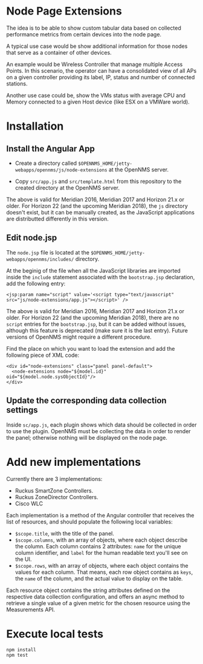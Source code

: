 # Node Page Extensions

The idea is to be able to show custom tabular data based on collected performance metrics from certain devices into the node page.

A typical use case would be show additional information for those nodes that serve as a container of other devices.

An example would be Wireless Controller that manage multiple Access Points. In this scenario, the operator can have a consolidated view of all APs on a given controller providing its label, IP, status and number of connected stations.

Another use case could be, show the VMs status with average CPU and Memory connected to a given Host device (like ESX on a VMWare world).

# Installation

## Install the Angular App

* Create a directory called `$OPENNMS_HOME/jetty-webapps/opennms/js/node-extensions` at the OpenNMS server.

* Copy `src/app.js` and `src/template.html` from this repository to the created directory at the OpenNMS server.

The above is valid for Meridian 2016, Meridian 2017 and Horizon 21.x or older. For Horizon 22 (and the upcoming Meridian 2018), the `js` directory doesn't exist, but it can be manually created, as the JavaScript applications are distributted differently in this version.

## Edit node.jsp

The `node.jsp` file is located at the `$OPENNMS_HOME/jetty-webapps/opennms/includes/` directory.

At the beginig of the file when all the JavaScript libraries are imported inside the `include` statement associated with the `bootstrap.jsp` declaration, add the following entry:

```html=
<jsp:param name="script" value='<script type="text/javascript" src="js/node-extensions/app.js"></script>' />
```

The above is valid for Meridian 2016, Meridian 2017 and Horizon 21.x or older. For Horizon 22 (and the upcoming Meridian 2018), there are no `script` entries for the `bootstrap.jsp`, but it can be added without issues, although this feature is deprecated (make sure it is the last entry). Future versions of OpenNMS might require a different procedure.

Find the place on which you want to load the extension and add the following piece of XML code:

```html=
<div id="node-extensions" class="panel panel-default">
  <node-extensions node="${model.id}" oid="${model.node.sysObjectId}"/>
</div>
```

## Update the corresponding data collection settings

Inside `sc/app.js`, each plugin shows which data should be collected in order to use the plugin. OpenNMS must be collecting the data in order to render the panel; otherwise nothing will be displayed on the node page.

# Add new implementations

Currently there are 3 implementations:

* Ruckus SmartZone Controllers.
* Ruckus ZoneDirector Controllers.
* Cisco WLC

Each implementation is a method of the Angular controller that receives the list of resources, and should populate the following local variables:

* `$scope.title`, with the title of the panel.
* `$scope.columns`, with an array of objects, where each object describe the column. Each column contains 2 attributes: `name` for the unique column identifier, and `label` for the human readable text you'll see on the UI.
* `$scope.rows`, with an array of objects, where each object contains the values for each column. That means, each row object contains as `keys`, the `name` of the column, and the actual value to display on the table.

Each resource object contains the string attributes defined on the respective data collection configuration, and offers an async method to retrieve a single value of a given metric for the chosen resource using the Measurements API.

# Execute local tests

```SHELL
npm install
npm test
```
